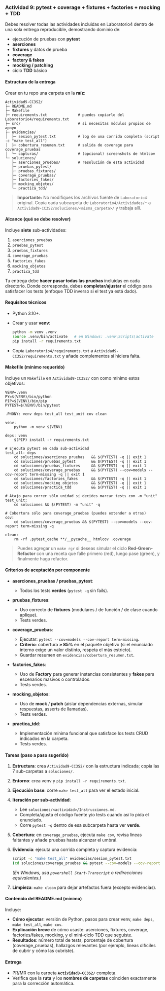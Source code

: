 ### Actividad 9: pytest + coverage + fixtures + factories + mocking + TDD

Debes resolver todas las actividades incluidas en Laboratorio4 dentro de una sola entrega reproducible, demostrando dominio de:

* ejecución de pruebas con **pytest**
* **aserciones**
* **fixtures** y datos de prueba
* **coverage**
* **factory & fakes**
* **mocking / patching**
* ciclo **TDD** básico

#### Estructura de la entrega

Crear en tu repo una carpeta en la **raíz**:

```
Actividad9-CC3S2/
├─ README.md
├─ Makefile
├─ requirements.txt              # puedes copiarlo del Laboratorio4/requirements.txt
├─ src/                          # si necesitas módulos propios de apoyo
├─ evidencias/
│  ├─ sesion_pytest.txt          # log de una corrida completa (script -c "make test_all")
│  ├─ cobertura_resumen.txt      # salida de coverage para coverage_pruebas
│  └─ capturas/                  # (opcional) screenshots de htmlcov
└─ soluciones/
   ├─ aserciones_pruebas/        # resolución de esta actividad
   ├─ pruebas_pytest/
   ├─ pruebas_fixtures/
   ├─ coverage_pruebas/
   ├─ factories_fakes/
   ├─ mocking_objetos/
   └─ practica_tdd/
```

> **Importante:** No modifiques los archivos fuente de `Laboratorio4` original. Copia cada subcarpeta de `Laboratorio4/Actividades/*` a `Actividad9-CC3S2/soluciones/<misma_carpeta>/` y trabaja allí.

#### Alcance (qué se debe resolver)

Incluye **siete** sub-actividades:

1. `aserciones_pruebas`
2. `pruebas_pytest`
3. `pruebas_fixtures`
4. `coverage_pruebas`
5. `factories_fakes`
6. `mocking_objetos`
7. `practica_tdd`

Tu entrega debe **hacer pasar todas las pruebas** incluidas en cada directorio. Donde corresponda, debes **completar/ajustar** el código para satisfacer los tests (enfoque TDD inverso si el test ya está dado).

#### Requisitos técnicos

* Python 3.10+.
* Crear y usar **venv**:

  ```bash
  python -m venv .venv
  source .venv/bin/activate   # en Windows: .venv\Scripts\activate
  pip install -r requirements.txt
  ```
* Copia `Laboratorio4/requirements.txt` a `Actividad9-CC3S2/requirements.txt` y añade complementos si hiciera falta.

#### Makefile (mínimo requerido)

Incluye un `Makefile` en `Actividad9-CC3S2/` con como mínimo estos objetivos:

```make
VENV=.venv
PY=$(VENV)/bin/python
PIP=$(VENV)/bin/pip
PYTEST=$(VENV)/bin/pytest

.PHONY: venv deps test_all test_unit cov clean

venv:
	python -m venv $(VENV)

deps: venv
	$(PIP) install -r requirements.txt

# Ejecuta pytest en cada sub-actividad
test_all: deps
	cd soluciones/aserciones_pruebas   && $(PYTEST) -q || exit 1
	cd soluciones/pruebas_pytest       && $(PYTEST) -q || exit 1
	cd soluciones/pruebas_fixtures     && $(PYTEST) -q || exit 1
	cd soluciones/coverage_pruebas     && $(PYTEST) --cov=models --cov-report term-missing -q || exit 1
	cd soluciones/factories_fakes      && $(PYTEST) -q || exit 1
	cd soluciones/mocking_objetos      && $(PYTEST) -q || exit 1
	cd soluciones/practica_tdd         && $(PYTEST) -q || exit 1

# Atajo para correr sólo unidad si decides marcar tests con -m "unit"
test_unit:
	cd soluciones && $(PYTEST) -m "unit" -q

# Cobertura sólo para coverage_pruebas (puedes extender a otras)
cov:
	cd soluciones/coverage_pruebas && $(PYTEST) --cov=models --cov-report term-missing -q

clean:
	rm -rf .pytest_cache **/__pycache__ htmlcov .coverage
```

> Puedes agregar un `make rgr` si deseas simular el ciclo **Red-Green-Refactor** con una receta que falle primero (red), luego pase (green), y finalmente haga refactor.

#### Criterios de aceptación por componente

* **aserciones_pruebas / pruebas_pytest**:

  * Todos los tests **verdes** (`pytest -q` sin fails).
* **pruebas_fixtures**:

  * Uso correcto de **fixtures** (modulares / de función / de clase cuando aplique).
  * Tests verdes.
* **coverage_pruebas**:

  * Ejecutar: `pytest --cov=models --cov-report term-missing`.
  * **Criterio**: cobertura **≥ 85%** en el paquete objetivo (si el enunciado interno exige un valor distinto, respeta el más estricto).
  * Guardar resumen en `evidencias/cobertura_resumen.txt`.
* **factories_fakes**:

  * Uso de **Factory** para generar instancias consistentes y **fakes** para escenarios masivos o controlados.
  * Tests verdes.
* **mocking_objetos**:

  * Uso de **mock** / **patch** (aislar dependencias externas, simular respuestas, asserts de llamadas).
  * Tests verdes.
* **practica_tdd**:

  * Implementación mínima funcional que satisface los tests CRUD indicados en la carpeta.
  * Tests verdes.

#### Tareas (paso a paso sugerido)

1. **Estructura**: crea `Actividad9-CC3S2/` con la estructura indicada; copia las 7 sub-carpetas a `soluciones/`.
2. **Entorno**: crea venv y `pip install -r requirements.txt`.
3. **Ejecución base**: corre `make test_all` para ver el estado inicial.
4. **Iteración por sub-actividad**:

   * Lee `soluciones/<actividad>/Instrucciones.md`.
   * Completa/ajusta el código fuente y/o tests cuando así lo pida el enunciado.
   * Corre `pytest -q` dentro de esa subcarpeta hasta ver **verde**.
5. **Cobertura**: en `coverage_pruebas`, ejecuta `make cov`, revisa líneas faltantes y añade pruebas hasta alcanzar el umbral.
6. **Evidencia**: ejecuta una corrida completa y captura evidencia:

   ```bash
   script -c "make test_all" evidencias/sesion_pytest.txt
   (cd soluciones/coverage_pruebas && pytest --cov=models --cov-report term-missing) | tee evidencias/cobertura_resumen.txt
   ```

   *(En Windows, usa `powershell Start-Transcript` o redirecciones equivalentes.)*
7. **Limpieza**: `make clean` para dejar artefactos fuera (excepto evidencias).

#### Contenido del README.md (mínimo)

Incluye:

* **Cómo ejecutar**: versión de Python, pasos para crear venv, `make deps`, `make test_all`, `make cov`.
* **Explicación breve** de cómo usaste: aserciones, fixtures, coverage, factories/fakes, mocking, y el mini-ciclo TDD que seguiste.
* **Resultados**: número total de tests, porcentaje de cobertura (coverage_pruebas), hallazgos relevantes (por ejemplo, líneas difíciles de cubrir y cómo las cubriste).


#### Entrega

* PR/MR con la carpeta **`Actividad9-CC3S2/`** completa.
* Verifica que la **ruta** y los **nombres de carpetas** coinciden exactamente para la corrección automática.
